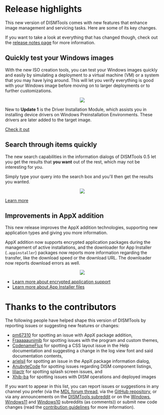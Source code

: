 # Release highlights

This new version of DISMTools comes with new features that enhance image management and servicing tasks. Here are some of its key changes.

If you want to take a look at everything that has changed though, check out the [release notes page](https://github.com/CodingWonders/DISMTools/releases/latest) for more information.

## Quickly test your Windows images

With the new ISO creation tools, you can test your Windows images quickly and easily by simulating a deployment to a virtual machine (VM) or a system that you may have lying around. This will let you verify everything is good with your Windows image before moving on to larger deployments or to further customizations.

<p align="center">
	<img src="../../res/whats_new/WhatsNew_1.png" />
</p>

<!-- This will also turn that system into a guinea pig. -->

New to **Update 1** is the Driver Installation Module, which assists you in installing device drivers on Windows Preinstallation Environments. These drivers are later added to the target image.

[Check it out](../../img_tasks/tools/isocreator)

## Search through items quickly

The new search capabilities in the information dialogs of DISMTools 0.5 let you get the results that **you want** out of the rest, which may not be interesting for you.

Simply type your query into the search box and you'll then get the results you wanted.

<p align="center">
	<img src="../../res/whats_new/WhatsNew_2.png" />
</p>

[Learn more](../../img_tasks/info/infodlgs)

## Improvements in AppX addition

This new release improves the AppX addition technologies, supporting new application types and giving you more information.

AppX addition now supports encrypted application packages during the management of active installations, and the downloader for App Installer (`.appinstaller`) packages now reports more information regarding the transfer, like the download speed or the download URL. The downloader now reports download errors as well.

<p align="center">
	<img src="../../res/whats_new/WhatsNew_3.png" />
</p>

- [Learn more about encrypted application support](../../img_tasks/appx/add_provisionedappxpackage)
- [Learn more about App Installer files](../../img_tasks/appx/appx)

<!-- Room for more features -->

# Thanks to the contributors

The following people have helped shape this version of DISMTools by reporting issues or suggesting new features or changes:

- [pm67310](https://forums.mydigitallife.net/members/pm67310.238741/) for spotting an issue with AppX package addition,
- [Fraaaaaunimib](https://github.com/Fraaaaaunimib) for spotting issues with the program and custom themes,
- [CodenameFlux](https://reddit.com/u/CodenameFlux) for spotting a CSS layout issue in the Help documentation and suggesting a change in the log view font and said documentation contents,
- [arielsil](https://github.com/arielsil) for spotting an issue in the AppX package information dialog,
- [AnubyteCode](https://github.com/AnubyteCode) for spotting issues regarding DISM component listings,
- [liliactr](https://forums.mydigitallife.net/members/liliactr.89713/) for spotting splash screen issues, and
- [Xhib-ba](https://github.com/Xhib-ba) for spotting issues with DISM operations and deployed images

If you want to appear in this list, you can report issues or suggestions in any channel you prefer (via the [MDL forum thread](https://forums.mydigitallife.net/threads/dismtools.87263/), via the [GitHub repository](https://github.com/CodingWonders/DISMTools), or via any announcements on the [DISMTools subreddit](https://reddit.com/r/DISMTools) or on the [Windows](https://reddit.com/r/Windows), [Windows11](https://reddit.com/r/Windows11) and [Windows10](https://reddit.com/r/Windows10) subreddits (as comments)) or submit new code changes (read the [contribution guidelines](https://github.com/CodingWonders/DISMTools/blob/stable/CONTRIBUTING.md) for more information).